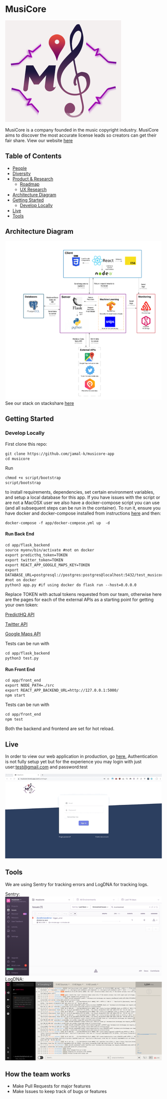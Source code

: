 
# MusiCore

![Team Logo](./logo.png)

MusiCore is a company founded in the music copyright industry. MusiCore aims to discover the most accurate license leads so creators can get their fair share.  View our website [here](https://musicore.herokuapp.com/)

Table of Contents
---

- [People](./team/)
- [Diversity](./team/diversity.md)
- [Product & Research](./product_research/)
    - [Roadmap](./product_research/roadmap.md)
    - [UX Research](./product_research/ux_research.md)
- [Architecture Diagram](#architecture-diagram)
- [Getting Started](#getting-started)
    - [Develop Locally](#develop-locally)
- [Live](#live)
- [Tools](#tools)
    
Architecture Diagram
---
![MusiCore Architecture Diagram](./app/techarchitecture.png)
See our stack on stackshare [here](https://stackshare.io/dcsil/musicore)

## Getting Started

### Develop Locally

First clone this repo:
```
git clone https://github.com/jamal-k/musicore-app
cd musicore
```

Run
```
chmod +x script/bootstrap
script/bootstrap
```
to install requirements, dependencies, set certain environment variables, and setup a local database for this app. If you have issues with the script or are not a MacOSX user we also have a docker-compose script you can use (and all subsequent steps can be run in the container). To run it, ensure you have docker and docker-compose installed from instructions [here](https://docs.docker.com/install/) and then:
```
docker-compose -f app/docker-compose.yml up  -d
```


#### Run Back End
```
cd app/flask_backend
source myenv/bin/activate #not on docker
export predicthq_token=TOKEN
export twitter_token=TOKEN
export REACT_APP_GOOGLE_MAPS_KEY=TOKEN
export DATABASE_URL=postgresql://postgres:postgres@localhost:5432/test_musicore #not on docker
python3 app.py #if using docker do flask run --host=0.0.0.0
```
Replace TOKEN with actual tokens requested from our team, otherwise here are the pages for each of the external APIs as a starting point for getting your own token:

[PredictHQ API](https://www.predicthq.com/)

[Twitter API](https://developer.twitter.com/en.html)

[Google Maps API](https://developers.google.com/maps/documentation)

Tests can be run with 
```
cd app/flask_backend
python3 test.py
```

#### Run Front End
```
cd app/front_end
export NODE_PATH=./src
export REACT_APP_BACKEND_URL=http://127.0.0.1:5000/
npm start
```

Tests can be run with
```
cd app/front_end
npm test
```

Both the backend and frontend are set for hot reload.

## Live
In order to view our web application in production, go [here.](https://musicore.herokuapp.com/)
Authentication is not fully setup yet but for the experience you may login with just user:test@gmail.com and password:test

![MusiCore Screenvideo](./app/display.gif)

## Tools

We are using Sentry for tracking errors and LogDNA for tracking logs.

Sentry:
![Sentry Screenshot](./app/sentry.png)
LogDNA:
![LogDNA Screenshot](./app/logdna.png)

## How the team works
* Make Pull Requests for major features 
* Make Issues to keep track of bugs or features  
